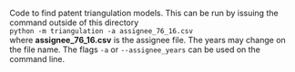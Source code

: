 Code to find patent triangulation models.
This can be run by issuing the command outside of this directory  
`python -m triangulation -a assignee_76_16.csv`  
where **assignee_76_16.csv** is the assignee file.
The years may change on the file name.
The flags `-a` or `--assignee_years` can be used on the command line.
